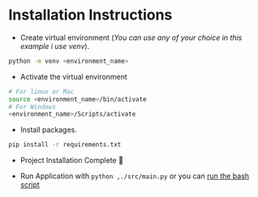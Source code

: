 # Installation Instructions

- Create virtual environment (_You can use any of your choice in this example i use venv_).

```bash
python -m venv <environment_name>
```

- Activate the virtual environment

```bash
# For linux or Mac
source <environment_name>/bin/activate
# For Windows
<environment_name>/Scripts/activate
```

- Install packages.

```bash
pip install -r requirements.txt
```

- Project Installation Complete 🍾

- Run Application with `python ,./src/main.py` or you can [run the bash script](./using-run_app-script.md)
